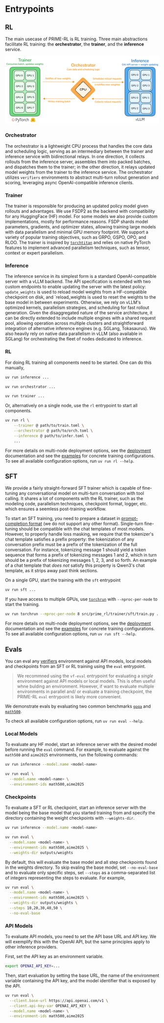 # Entrypoints

## RL

The main usecase of PRIME-RL is RL training. Three main abstractions facilitate RL training: the **orchestrator**, the **trainer**, and the **inference** service.

![Architecture](assets/architecture.png)

### Orchestrator

The orchestrator is a lightweight CPU process that handles the core data and scheduling logic, serving as an intermediary between the trainer and inference service with bidirectional relays. In one direction, it collects rollouts from the inference server, assembles them into packed batches, and dispatches them to the trainer; in the other direction, it relays updated model weights from the trainer to the inference service. The orchestrator utilizes `verifiers` environments to abstract multi-turn rollout generation and scoring, leveraging async OpenAI-compatible inference clients.

### Trainer

The trainer is responsible for producing an updated policy model given rollouts and advantages. We use FSDP2 as the backend with compatibility for any HuggingFace (HF) model. For some models we also provide custom implementations, mostly for performance reasons. FSDP shards model parameters, gradients, and optimizer states, allowing training large models with data parallelism and minimal GPU memory footprint. We support a variety of popular training objectives, such as GRPO, GSPO, OPO, and RLOO. The trainer is inspired by [`torchtitan`](https://github.com/pytorch/torchtitan) and relies on native PyTorch features to implement advanced parallelism techniques, such as tensor, context or expert parallelism.

### Inference

The inference service in its simplest form is a standard OpenAI-compatible server with a vLLM backend. The API specification is extended with two custom endpoints to enable updating the server with the latest policy: `update_weights` is used to reload model weights from a HF-compatible checkpoint on disk, and `reload_weights is used to reset the weights to the base model in between experiments. Otherwise, we rely on vLLM's optimized kernels, parallelism strategies, and scheduling for fast rollout generation. Given the disaggregated nature of the service architecture, it can be directly extended to include multiple engines with a shared request pool, allowing operation across multiple clusters and straightforward integration of alternative inference engines (e.g. SGLang, Tokasaurus). We also heavily rely on native data parallelism in vLLM (also available in SGLang) for orchestrating the fleet of nodes dedicated to inference. 

### RL

For doing RL training all components need to be started. One can do this manually,

```bash
uv run inference ...
```

```bash
uv run orchestrator ...
```

```bash
uv run trainer ...
```

Or, alternatively on a single node, use the `rl` entrypoint to start all components.

```bash
uv run rl \
    --trainer @ path/to/train.toml \
    --orchestrator @ path/to/orch.toml \
    --inference @ path/to/infer.toml \
    ...
```

For more details on multi-node deployment options, see the [deployment](deployment.md) documentation and see the [examples](examples) for concrete training configurations. To see all available configuration options, run `uv run rl --help`.

## SFT

We provide a fairly straight-forward SFT trainer which is capable of fine-tuning any conversational model on multi-turn conversation with tool calling. It shares a lot of components with the RL trainer, such as the modeling code, parallelism techniques, checkpoint format, logger, etc. which ensures a seemless post-training workflow.

To start an SFT training, you need to prepare a dataset in [prompt-completion format](https://huggingface.co/docs/trl/en/dataset_formats#prompt-completion) (we do not support any other format). Single-turn fine-tuning should be compatible with the chat templates of most models. However, to properly handle loss masking, we require that the tokenizer's chat template satisfies a prefix property: the tokenization of any conversation prefix must be a prefix of the tokenization of the full conversation. For instance, tokenizing message 1 should yield a token sequence that forms a prefix of tokenizing messages 1 and 2, which in turn should be a prefix of tokenizing messages 1, 2, 3, and so forth. An example of a chat template that *does not* satisfy this property is Qwen3's chat template, as it strips away past think sections.

On a single GPU, start the training with the `sft` entrypoint

```bash
uv run sft ...
```

If you have access to multiple GPUs, use [`torchrun`](https://docs.pytorch.org/docs/stable/elastic/run.html) with `--nproc-per-node` to start the training. 

```bash
uv run torchrun --nproc-per-node 8 src/prime_rl/trainer/sft/train.py ...
```

For more details on multi-node deployment options, see the [deployment](deployment.md) documentation and see the [examples](examples) for concrete training configurations. To see all available configuration options, run `uv run sft --help`.

## Evals

You can eval any [verifiers](https://github.com/willccbb/verifiers) environment against API models, local models and checkpoints from an SFT or RL training using the `eval` entrypoint.

> We recommned using the `vf-eval` entrypoint for evaluating a *single* environment against API models or local models. This is often useful whne bulding an environment. However, if want to evaluate multiple environments in parallel and/ or evaluate a training checkpoint, the PRIME-RL `eval` entrypoint is likely more convenient.

We demonstrate evals by evaluating two common benchmarks [`gpqa`](https://app.primeintellect.ai/dashboard/environments/primeintellect/gpqa) and [`math500`](https://app.primeintellect.ai/dashboard/environments/primeintellect/math500).

To check all available configuration options, run `uv run eval --help`.

### Local Models

To evaluate any HF model, start an inference server with the desired model before running the `eval` command. For example, to evaluate against the `math500` and `aime2025` environments, run the following commands:

```bash
uv run inference --model.name <model-name>
```

```bash
uv run eval \
  --model.name <model-name> \
  --environment-ids math500,aime2025
```

### Checkpoints

To evaluate a SFT or RL checkpoint, start an inference server with the model being the base model that you started training from and specify the directory containing the weight checkpoints with `--weights-dir`. 

```bash
uv run inference --model.name <model-name>
```

```bash
uv run eval \
  --model.name <model-name> \
  --environment-ids math500,aime2025 \
  --weights-dir outputs/weights
```

By default, this will evaluate the base model and all step checkpoints found in the weights directory. To skip evaling the base model, set `--no-eval-base` and to evaluate only specific steps, set `--steps` as a comma-separated list of integers representing the steps to evaluate. For example,

```bash
uv run eval \
  --model.name <model-name> \
  --environment-ids math500,aime2025 \
  --weights-dir outputs/weights \
  --steps 10,20,30,40,50 \
  --no-eval-base
```

### API Models

To evaluate API models, you need to set the API base URL and API key. We will exemplify this with the OpenAI API, but the same principles apply to other inference providers.

First, set the API key as an environment variable.

```bash
export OPENAI_API_KEY=...
```

Then, start evaluation by setting the base URL, the name of the environment variable containing the API key, and the model identifier that is exposed by the API.

```bash
uv run eval \
  --client.base-url https://api.openai.com/v1 \
  --client.api-key-var OPENAI_API_KEY \
  --model.name <model-name> \
  --environment-ids math500,aime2025
```